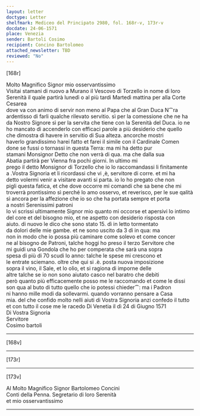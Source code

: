 ```yaml
---
layout: letter
doctype: Letter
shelfmark: Mediceo del Principato 2980, fol. 168r-v, 173r-v
docdate: 24-06-1571
place: Venezia
sender: Bartoli Cosimo
recipient: Concino Bartolomeo
attached_newsletter: TBD
reviewed: "No"
---
```


[168r]  
  
  
Molto Magnifico Signor mio osservantissimo  
Visitai stamani di nuovo a Murano il Vescovo di Torzello in nome di loro  
Serenità il quale partirà lunedì o al più tardi Martedì mattina per alla Corte Cesarea  
dove va con animo di servir non meno al Papa che al Gran Duca N⁀ra  
ardentisso di farli qualche rilevato servitio. sì per la comessione che ne ha  
da Nostro Signore sì per la servita che tiene con la Serenità del Duca. io ne  
ho mancato di accenderlo con efficaci parole a più desiderio che quello  
che dimostra di havere in servitio di Sua alteza. ancorche mostri  
haverlo grandissimo harei fatto et farei il simile con il Cardinale Comen  
done se fussi o tornassi in questa Terra: ma mi ha detto pur  
stamani Monsignor Detto che non verrà di qua. ma che dalla sua  
Abatia partirà per Vienna fra pochi giorni. In ultimo mi  
prego il detto Monsignor di Torzello che io lo raccomandassi li finitamente  
a .Vostra Signoria et li ricordassi che vi ,è, servitore di corre. et mi ha  
detto volermi venir a visitare avanti si parta. io lo ho pregato che non  
pigli questa fatica, et che dove occorre mi comandi che sa bene che mi  
troverrà prontissimo sì perché lo amo osservo, et reverisco, per le sue qalità  
sì ancora per la affezione che io so che ha portata sempre et porta  
a nostri Serenissimi patroni  
Io vi scrissi ultimamente Signor mio quanto mi occorse et apersivi lo intimo  
del core et del bisogno mio, et ne aspetto con desiderio risposta con  
aiuto. di nuovo le dico che sono stato 15. dì in letto tormentato  
da dolori delle mie gambe. et ne sono uscito da 3 dì in qua: ma  
non in modo che io possa più caminare come solevo et come concer  
ne al bisogno de Patroni, talche hoggi ho preso il terzo Servitore che  
mi guidi una Gondola che ho per comperata che sarà una sopra  
spesa di più di 70 scudi lo anno: talche le spese mi crescono et  
le entrate sciemano. oltre che qui si .è. posta nuova imposizione  
sopra il vino, il Sale, et lo olio, et si ragiona di imporne delle  
altre talche se io non sono aiutato casco nel baratro che debiti  
però quanto più efficacemente posso me le raccomando et come le dissi  
son qua al buto di tutto quello che io potessi chieder⁀: ma i Padron  
ni hanno mille modi da sollevarmi. quando vorranno pensare a Casa  
mia. del che confido molto nelli aiuti di Vostra Signoria anzi confedo il tutto  
et con tutto il cose me le racedo Di Venetia il dì 24 di Giugno 1571  
Di Vostra Signoria  
Servitore  
Cosimo bartoli  
  
---  

[168v]  
  
  
  
---  

[173r]  
  
  
  
---  

[173v]  
  
  
Al Molto Magnifico Signor Bartolomeo Concini  
Conti della Penna. Segretario di loro Serenità  
et mio osservantissimo  
  
---  

